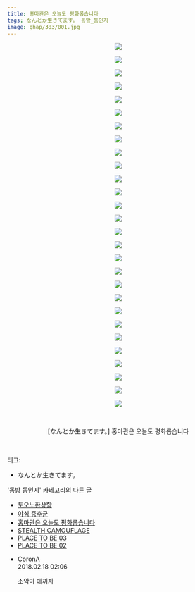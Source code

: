 ```yaml
---
title: 홍마관은 오늘도 평화롭습니다
tags: なんとか生きてます。 동방_동인지
image: ghap/383/001.jpg
---
```

<div class="article">
<p style="text-align: center; clear: none; float: none;"><img src="{{ site.nasurl }}/ghap/383/001.jpg"/></p>
<p style="text-align: center; clear: none; float: none;"><img src="{{ site.nasurl }}/ghap/383/002.jpg"/></p>
<p style="text-align: center; clear: none; float: none;"><img src="{{ site.nasurl }}/ghap/383/003.jpg"/></p>
<p style="text-align: center; clear: none; float: none;"><img src="{{ site.nasurl }}/ghap/383/004.jpg"/></p>
<p style="text-align: center; clear: none; float: none;"><img src="{{ site.nasurl }}/ghap/383/005.jpg"/></p>
<p style="text-align: center; clear: none; float: none;"><img src="{{ site.nasurl }}/ghap/383/006.jpg"/></p>
<p style="text-align: center; clear: none; float: none;"><img src="{{ site.nasurl }}/ghap/383/007.jpg"/></p>
<p style="text-align: center; clear: none; float: none;"><img src="{{ site.nasurl }}/ghap/383/008.jpg"/></p>
<p style="text-align: center; clear: none; float: none;"><img src="{{ site.nasurl }}/ghap/383/009.jpg"/></p>
<p style="text-align: center; clear: none; float: none;"><img src="{{ site.nasurl }}/ghap/383/010.jpg"/></p>
<p style="text-align: center; clear: none; float: none;"><img src="{{ site.nasurl }}/ghap/383/011.jpg"/></p>
<p style="text-align: center; clear: none; float: none;"><img src="{{ site.nasurl }}/ghap/383/012.jpg"/></p>
<p style="text-align: center; clear: none; float: none;"><img src="{{ site.nasurl }}/ghap/383/013.jpg"/></p>
<p style="text-align: center; clear: none; float: none;"><img src="{{ site.nasurl }}/ghap/383/014.jpg"/></p>
<p style="text-align: center; clear: none; float: none;"><img src="{{ site.nasurl }}/ghap/383/015.jpg"/></p>
<p style="text-align: center; clear: none; float: none;"><img src="{{ site.nasurl }}/ghap/383/016.jpg"/></p>
<p style="text-align: center; clear: none; float: none;"><img src="{{ site.nasurl }}/ghap/383/017.jpg"/></p>
<p style="text-align: center; clear: none; float: none;"><img src="{{ site.nasurl }}/ghap/383/018.jpg"/></p>
<p style="text-align: center; clear: none; float: none;"><img src="{{ site.nasurl }}/ghap/383/019.jpg"/></p>
<p style="text-align: center; clear: none; float: none;"><img src="{{ site.nasurl }}/ghap/383/020.jpg"/></p>
<p style="text-align: center; clear: none; float: none;"><img src="{{ site.nasurl }}/ghap/383/021.jpg"/></p>
<p style="text-align: center; clear: none; float: none;"><img src="{{ site.nasurl }}/ghap/383/022.jpg"/></p>
<p style="text-align: center; clear: none; float: none;"><img src="{{ site.nasurl }}/ghap/383/023.jpg"/></p>
<p style="text-align: center; clear: none; float: none;"><img src="{{ site.nasurl }}/ghap/383/024.jpg"/></p>
<p style="text-align: center; clear: none; float: none;"><img src="{{ site.nasurl }}/ghap/383/025.jpg"/></p>
<p style="text-align: center; clear: none; float: none;"><img src="{{ site.nasurl }}/ghap/383/026.jpg"/></p>
<p style="text-align: center; clear: none; float: none;"><img src="{{ site.nasurl }}/ghap/383/027.jpg"/></p>
<p style="text-align: center; clear: none; float: none;"><img src="{{ site.nasurl }}/ghap/383/028.jpg"/></p>
<p style="text-align: center; clear: none; float: none;"><br/></p>
<p style="text-align: center; clear: none; float: none;">[なんとか生きてます。] 홍마관은 오늘도 평화롭습니다</p>
<p><br/></p>
</div><div class="tagTrail">
<p>태그: </p>
<ul>
<li>なんとか生きてます。</li>
</ul>
</div><div class="another">
<p>'동방 동인지' 카테고리의 다른 글</p>
<ul>
<li><a href="/2016-06-20-ghap_385">토오노환상향</a></li>
<li><a href="/2016-06-20-ghap_384">야심 증후군</a></li>
<li><a href="/2016-06-20-ghap_383">홍마관은 오늘도 평화롭습니다</a></li>
<li><a href="/2016-06-20-ghap_381">STEALTH CAMOUFLAGE</a></li>
<li><a href="/2016-06-20-ghap_380">PLACE TO BE 03</a></li>
<li><a href="/2016-06-20-ghap_379">PLACE TO BE 02</a></li>
</ul>
</div><div class="cb_module cb_fluid">
<div class="cb_wrt cb_profile">
<div class="comment">
<ul>
<li class="cb_thumb_off" id="comment15201217">
<div class="cb_comment_area">
<div class="cb_info_area">
<div class="cb_section">
<span class="cb_nick_name">CoronA</span>
</div>
<div class="cb_section">
<span class="cb_date">2018.02.18 02:06 </span>
</div>
</div>
<div class="cb_dsc_comment">
<p class="cb_dsc">
											소악마 애끼자
										</p>
</div>
</div></li>
</ul>
</div>
</div><!-- commentList close -->
</div>